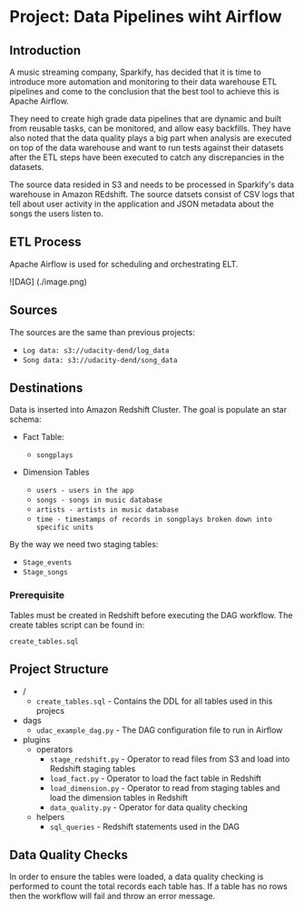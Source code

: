 # Project: Data Pipelines wiht Airflow

## Introduction
A music streaming company, Sparkify, has decided that it is time to introduce more automation and monitoring to their data warehouse ETL pipelines and come to the conclusion that the best tool to achieve this is Apache Airflow.

They need to create high grade data pipelines that are dynamic and built from reusable tasks, can be monitored, and allow easy backfills. They have also noted that the data quality plays a big part when analysis are executed on top of the data warehouse and want to run tests against their datasets after the ETL steps have been executed to catch any discrepancies in the datasets.

The source data resided in S3 and needs to be processed in Sparkify's data warehouse in Amazon REdshift. The source datsets consist of CSV logs that tell about user activity in the application and JSON metadata about the songs the users listen to.

## ETL Process

Apache Airflow is used for scheduling and orchestrating ELT.

![DAG] (./image.png)

## Sources

The sources are the same than previous projects:

* `Log data: s3://udacity-dend/log_data`
* `Song data: s3://udacity-dend/song_data`

## Destinations

Data is inserted into Amazon Redshift Cluster. The goal is populate an star schema:

* Fact Table:

    * `songplays`

* Dimension Tables

    * `users - users in the app`
    * `songs - songs in music database`
    * `artists - artists in music database`
    * `time - timestamps of records in songplays broken down into specific units`

By the way we need two staging tables:

* `Stage_events`
* `Stage_songs`

### Prerequisite  

Tables must be created in Redshift before executing the DAG workflow. The create tables script can be found in:

`create_tables.sql`


## Project Structure

* /
    * `create_tables.sql` - Contains the DDL for all tables used in this projecs
* dags
    * `udac_example_dag.py` - The DAG configuration file to run in Airflow
* plugins
    * operators
        * `stage_redshift.py` - Operator to read files from S3 and load into Redshift staging tables
        * `load_fact.py` - Operator to load the fact table in Redshift
        * `load_dimension.py` - Operator to read from staging tables and load the dimension tables in Redshift
        * `data_quality.py` - Operator for data quality checking
    * helpers
        * `sql_queries` - Redshift statements used in the DAG

## Data Quality Checks

In order to ensure the tables were loaded,
a data quality checking is performed to count the total records each table has.
If a table has no rows then the workflow will fail and throw an error message.

